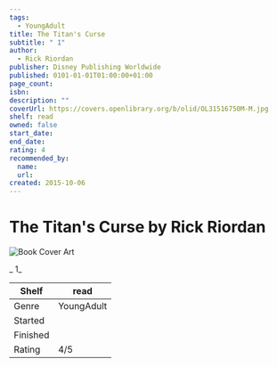 ```yaml
---
tags:
  - YoungAdult
title: The Titan's Curse
subtitle: " 1"
author:
  - Rick Riordan
publisher: Disney Publishing Worldwide
published: 0101-01-01T01:00:00+01:00
page_count:
isbn:
description: ""
coverUrl: https://covers.openlibrary.org/b/olid/OL31516750M-M.jpg
shelf: read
owned: false
start_date:
end_date:
rating: 4
recommended_by:
  name:
  url:
created: 2015-10-06
---
```


# The Titan's Curse by Rick Riordan

![Book Cover Art](https://covers.openlibrary.org/b/olid/OL31516750M-M.jpg)

_ 1_

| Shelf | read |
| --- | --- |
| Genre | YoungAdult |
| Started |  |
| Finished |  |
| Rating | 4/5 |


